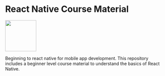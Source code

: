 # React Native Course Material

<img src="https://user-images.githubusercontent.com/60014138/180316706-25d6c71c-577f-4b10-b4ca-57597d6e15d0.png" width="100">

Beginning to react native for mobile app development.
This repository includes a beginner level course material to understand the basics of React Native.
